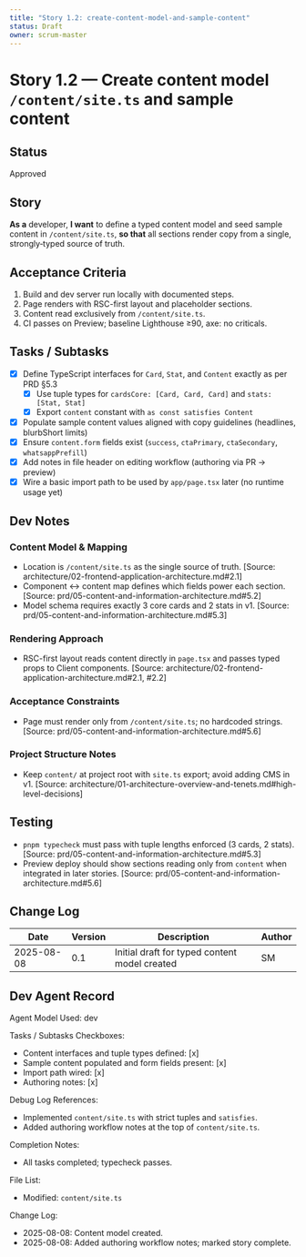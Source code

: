 ```yaml
---
title: "Story 1.2: create-content-model-and-sample-content"
status: Draft
owner: scrum-master
---
```


# Story 1.2 — Create content model `/content/site.ts` and sample content

## Status
Approved

## Story
**As a** developer,
**I want** to define a typed content model and seed sample content in `/content/site.ts`,
**so that** all sections render copy from a single, strongly‑typed source of truth.

## Acceptance Criteria
1. Build and dev server run locally with documented steps.
2. Page renders with RSC-first layout and placeholder sections.
3. Content read exclusively from `/content/site.ts`.
4. CI passes on Preview; baseline Lighthouse ≥90, axe: no criticals.

## Tasks / Subtasks
- [x] Define TypeScript interfaces for `Card`, `Stat`, and `Content` exactly as per PRD §5.3
  - [x] Use tuple types for `cardsCore: [Card, Card, Card]` and `stats: [Stat, Stat]`
  - [x] Export `content` constant with `as const satisfies Content`
- [x] Populate sample content values aligned with copy guidelines (headlines, blurbShort limits)
- [x] Ensure `content.form` fields exist (`success`, `ctaPrimary`, `ctaSecondary`, `whatsappPrefill`)
- [x] Add notes in file header on editing workflow (authoring via PR → preview)
- [x] Wire a basic import path to be used by `app/page.tsx` later (no runtime usage yet)

## Dev Notes

### Content Model & Mapping
- Location is `/content/site.ts` as the single source of truth. [Source: architecture/02-frontend-application-architecture.md#2.1]
- Component ↔ content map defines which fields power each section. [Source: prd/05-content-and-information-architecture.md#5.2]
- Model schema requires exactly 3 core cards and 2 stats in v1. [Source: prd/05-content-and-information-architecture.md#5.3]

### Rendering Approach
- RSC-first layout reads content directly in `page.tsx` and passes typed props to Client components. [Source: architecture/02-frontend-application-architecture.md#2.1, #2.2]

### Acceptance Constraints
- Page must render only from `/content/site.ts`; no hardcoded strings. [Source: prd/05-content-and-information-architecture.md#5.6]

### Project Structure Notes
- Keep `content/` at project root with `site.ts` export; avoid adding CMS in v1. [Source: architecture/01-architecture-overview-and-tenets.md#high-level-decisions]

## Testing
- `pnpm typecheck` must pass with tuple lengths enforced (3 cards, 2 stats). [Source: prd/05-content-and-information-architecture.md#5.3]
- Preview deploy should show sections reading only from `content` when integrated in later stories. [Source: prd/05-content-and-information-architecture.md#5.6]

## Change Log
| Date       | Version | Description                                   | Author |
|------------|---------|-----------------------------------------------|--------|
| 2025-08-08 | 0.1     | Initial draft for typed content model created | SM     |

## Dev Agent Record
Agent Model Used: dev

Tasks / Subtasks Checkboxes:
- Content interfaces and tuple types defined: [x]
- Sample content populated and form fields present: [x]
- Import path wired: [x]
- Authoring notes: [x]

Debug Log References:
- Implemented `content/site.ts` with strict tuples and `satisfies`.
- Added authoring workflow notes at the top of `content/site.ts`.

Completion Notes:
- All tasks completed; typecheck passes.

File List:
- Modified: `content/site.ts`

Change Log:
- 2025-08-08: Content model created.
- 2025-08-08: Added authoring workflow notes; marked story complete.


